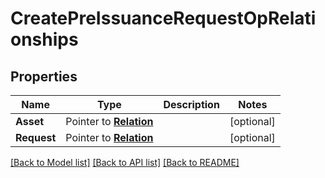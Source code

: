 # CreatePreIssuanceRequestOpRelationships

## Properties
Name | Type | Description | Notes
------------ | ------------- | ------------- | -------------
**Asset** | Pointer to [**Relation**](Relation.md) |  | [optional] 
**Request** | Pointer to [**Relation**](Relation.md) |  | [optional] 

[[Back to Model list]](../README.md#documentation-for-models) [[Back to API list]](../README.md#documentation-for-api-endpoints) [[Back to README]](../README.md)


